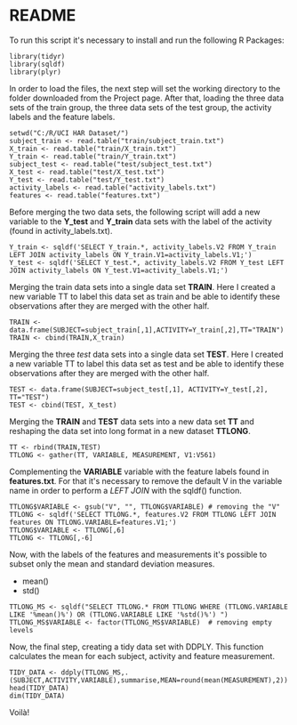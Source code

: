 # README

To run this script it's necessary to install and run the following R Packages:

```{r, include=FALSE, cache=FALSE}
library(tidyr)
library(sqldf)
library(plyr)
```

In order to load the files, the next step will set the working directory to the folder downloaded from the Project page. After that, loading the three data sets of the train group, the three data sets of the test group, the activity labels and the feature labels.

```{r, eval=TRUE}
setwd("C:/R/UCI HAR Dataset/")
subject_train <- read.table("train/subject_train.txt")  
X_train <- read.table("train/X_train.txt") 
Y_train <- read.table("train/Y_train.txt")
subject_test <- read.table("test/subject_test.txt")
X_test <- read.table("test/X_test.txt")
Y_test <- read.table("test/Y_test.txt")
activity_labels <- read.table("activity_labels.txt")
features <- read.table("features.txt")
```

Before merging the two data sets, the following script will add a new variable to the **Y_test** and **Y_train** data sets with the label of the activity (found in activity_labels.txt).

```{r, eval=TRUE, warning=FALSE}
Y_train <- sqldf('SELECT Y_train.*, activity_labels.V2 FROM Y_train LEFT JOIN activity_labels ON Y_train.V1=activity_labels.V1;')
Y_test <- sqldf('SELECT Y_test.*, activity_labels.V2 FROM Y_test LEFT JOIN activity_labels ON Y_test.V1=activity_labels.V1;')
```

Merging the train data sets into a single data set **TRAIN**. Here I created a new variable TT to label this data set as train and be able to identify these observations after they are merged with the other half. 

```{r, eval=TRUE}
TRAIN <- data.frame(SUBJECT=subject_train[,1],ACTIVITY=Y_train[,2],TT="TRAIN") 
TRAIN <- cbind(TRAIN,X_train)
```

Merging the three *test* data sets into a single data set **TEST**. Here I created a new variable TT to label this data set as test and be able to identify these observations after they are merged with the other half.

```{r, eval=TRUE}
TEST <- data.frame(SUBJECT=subject_test[,1], ACTIVITY=Y_test[,2], TT="TEST")
TEST <- cbind(TEST, X_test)
```

Merging the **TRAIN** and **TEST** data sets into a new data set **TT** and reshaping the data set into long format in a new dataset **TTLONG**.

```{r, eval=TRUE}
TT <- rbind(TRAIN,TEST)
TTLONG <- gather(TT, VARIABLE, MEASUREMENT, V1:V561)
```

Complementing the **VARIABLE** variable with the feature labels found in **features.txt**. For that it's necessary to remove the default V in the variable name in order to perform a *LEFT JOIN* with the sqldf() function.

```{r, eval=TRUE}
TTLONG$VARIABLE <- gsub("V", "", TTLONG$VARIABLE) # removing the "V"
TTLONG <- sqldf('SELECT TTLONG.*, features.V2 FROM TTLONG LEFT JOIN features ON TTLONG.VARIABLE=features.V1;') 
TTLONG$VARIABLE <- TTLONG[,6]  
TTLONG <- TTLONG[,-6] 
```
Now, with the labels of the features and measurements it's possible to subset only the mean and standard deviation measures.
 
 * mean()
 * std()

```{r, eval=TRUE}
TTLONG_MS <- sqldf("SELECT TTLONG.* FROM TTLONG WHERE (TTLONG.VARIABLE LIKE '%mean()%') OR (TTLONG.VARIABLE LIKE '%std()%') ")
TTLONG_MS$VARIABLE <- factor(TTLONG_MS$VARIABLE)  # removing empty levels
```

Now, the final step, creating a tidy data set with DDPLY. This function calculates the mean for each subject, activity and feature measurement.

```{r, eval=TRUE}
TIDY_DATA <- ddply(TTLONG_MS,.(SUBJECT,ACTIVITY,VARIABLE),summarise,MEAN=round(mean(MEASUREMENT),2))
head(TIDY_DATA)
dim(TIDY_DATA)
```

Voilà!
